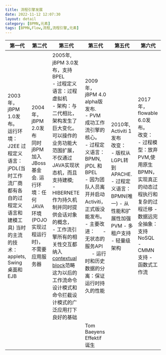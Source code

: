 ```yaml
---
title: 流程引擎发展
date: 2022-11-12 12:07:30
layout: detail
category: [BPMN,元素]
tags: [BPMN,Flow,流程,流程引擎,元素]
---
```


| 第一代                                                                                                                                                    | 第二代                                                                                                          | 第三代                                                                                                                                                                                                                                                                                                                                                                                                                                                              | 第三代                                                                                                                                                                                                                                                                 | 第五代                                                                                                                                        | 第六代                                                                                                                                                                      |
| ----------------------------------------------------------------------------------------------------------------------------------------------------------- | ----------------------------------------------------------------------------------------------------------------- | --------------------------------------------------------------------------------------------------------------------------------------------------------------------------------------------------------------------------------------------------------------------------------------------------------------------------------------------------------------------------------------------------------------------------------------------------------------------- | ------------------------------------------------------------------------------------------------------------------------------------------------------------------------------------------------------------------------------------------------------------------------ | ----------------------------------------------------------------------------------------------------------------------------------------------- | ----------------------------------------------------------------------------------------------------------------------------------------------------------------------------- |
| 2003年， jBPM 1.0发布。<br/> 运行环境：J2EE 过程定义语言：jPDL(当时工作流厂商都有各自的过程定义语言和建模工具) 当时的主流的技术： applets, Swing桌面和EJB | 2004年，jBPM 2.0发布<br/> 同时jBPM加入JBoss基金会. 运行环境：任何JAVA环境(POJO实现过程运行时)，不需要应用服务器 | 2005年, jBPM 3.0发布，支持BPEL<br/> - 过程定义语言：过程虚拟机 <br/> - 架构：与二代相比，架构发生了巨大变化。可以操作的业务功能大范围扩展，不仅通过JAVA实现状态机，而且支持建模; <br/> - HIBERNETE作为持久机制并同时提供会话对象的概念， <br/> - 工作流引擎所有的相关性交互都纳入[contextual block](https://docs.jboss.org/jbpm/v3.2/javadoc-jpdl/org/jbpm/JbpmContext.html)范畴 <br/> 这为以后的工作流命令设计模式和命令拦截设计模式的广泛应用打下良好的基础 <br/> | 2009年， jBPM 4.0 alpha版发布.<br/> - PVM 成功工作流引擎的核心。 <br/> - 过程定义语言：BPMN, jPDL 和 BPEL <br/> - 因为团队人员离开并启动Activiti，正式版没能发布。 <br/> - 主要改进：      - 无状态的服务API      - 运行时和历史数据的分离：保证运行时持久的性能 | 2010年, Activiti 1发布<br/> 改变： <br/> - 版权从LGPL转到APACHE. - 过程定义语言：BPMN(唯一) - 从性能和扩展性加强PVM - 多租户支持 - 轻量级架构 | 2017年，flowable 6.0发布。<br/> 改变： <br/> - 过程模型：放弃PVM,使用原生BPMN，实现真正的动态过程执行和复杂的过程迁移 - 数据远完全抽象：支持NoSQL - CMMN支持 - 函数式工作流 |
| <br/>                                                                                                                                                     | <br/>                                                                                                           | <br/>                                                                                                                                                                                                                                                                                                                                                                                                                                                               | Tom Baeyens Effektif 诞生                                                                                                                                                                                                                                              | <br/>                                                                                                                                         | <br/>                                                                                                                                                                       |

